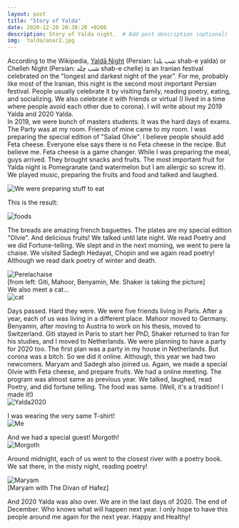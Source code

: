 ```yaml
---
layout: post
title: "Story of Yalda"
date: 2020-12-20 20:38:20 +0200
description: Story of Yalda night.  # Add post description (optional)
img:  Yalda/anar2.jpg
---
```



According to the Wikipedia, [Yaldā Night](https://en.wikipedia.org/wiki/Yald%C4%81_Night) (Persian: شب یلدا‎ shab-e yalda) or Chelleh Night (Persian: شب چله‎ shab-e chelle) is an Iranian festival celebrated on the "longest and darkest night of the year". For me, probably like most of the Iranian, this night is the second most important Persian festival. People usually celebrate it by visiting family, reading poetry, eating, and socializing. We also celebrate it with friends or virtual (I lived in a time where people avoid each other due to corona). I will write about my 2019 Yalda and 2020 Yalda.      
In 2019, we were bunch of masters students. It was the hard days of exams. The Party was at my room. Friends of mine came to my room. I was preparing the special edition of "Salad Olvie". I believe people should add Feta cheese. Everyone else says there is no Feta cheese in the recipe. But believe me. Feta cheese is a game changer. While I was preparing the meal, guys arrived. They brought snacks and fruits. The most important fruit for Yalda night is Pomegranate (and watermelon but I am allergic so screw it). We played music, preparing the fruits and food and talked and laughed.



![We were preparing stuff to eat]({{site.baseurl}}/assets/img/Yalda/photo_2019-12-23_18-10-03.jpg)

This is the result:

![foods]({{site.baseurl}}/assets/img/Yalda/foods.jpg)

The breads are amazing french baguettes. The plates are my special edition "Olvie". And delicious fruits! We talked until late night. We read Poetry and we did Fortune-telling. We slept and in the next morning, we went to pere la chaise. We visited Sadegh Hedayat, Chopin and we again read poetry! Although we read dark poetry of winter and death.

![Perelachaise]({{site.baseurl}}/assets/img/Yalda/perelachaise.jpg)     
[from left: Giti, Mahoor, Benyamin, Me. Shaker is taking the picture]       
We also meet a cat...       
![cat]({{site.baseurl}}/assets/img/Yalda/cat1.jpg)         


Days passed. Hard they were. We were five friends living in Paris. After a year, each of us was living in a different place. Mahoor moved to Germany. Benyamin, after moving to Austria to work on his thesis, moved to Switzerland. Giti stayed in Paris to start her PhD, Shaker returned to Iran for his studies, and I moved to Netherlands. We were planning to have a party for 2020 too. The first plan was a party in my house in Netherlands. But corona was a bitch. So we did it online. Although, this year we had two newcomers. Maryam and Sadegh also joined us. Again, we made a special Olvie with Feta cheese, and prepare fruits. We had a online meeting. The program was almost same as previous year. We talked, laughed, read Poetry, and did fortune telling.
The food was same. (Well, it's a tradition! I made it!)        
![Yalda2020]({{site.baseurl}}/assets/img/Yalda/yalda-2020.jpg)  

I was wearing the very same T-shirt!              
![Me]({{site.baseurl}}/assets/img/Yalda/me.jpg)  

And we had a special guest! Morgoth!         
![Morgoth]({{site.baseurl}}/assets/img/Yalda/morgoth.jpg)     

Around midnight, each of us went to the closest river with a poetry book. We sat there, in the misty night, reading poetry!

![Maryam]({{site.baseurl}}/assets/img/Yalda/maryam.jpg)       
[Maryam with The Divan of Hafez]


And 2020 Yalda was also over. We are in the last days of 2020. The end of December. Who knows what will happen next year. I only hope to have this people around me again for the next year. Happy and Healthy!
